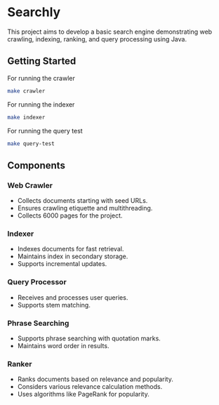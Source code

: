 # Searchly
This project aims to develop a basic search engine demonstrating web crawling, indexing, ranking, and query processing using Java. 

## Getting Started

For running the crawler
```sh
make crawler
```

For running the indexer
```sh
make indexer
```

For running the query test
```sh
make query-test
```

## Components

### Web Crawler
- Collects documents starting with seed URLs.
- Ensures crawling etiquette and multithreading.
- Collects 6000 pages for the project.

### Indexer
- Indexes documents for fast retrieval.
- Maintains index in secondary storage.
- Supports incremental updates.

### Query Processor
- Receives and processes user queries.
- Supports stem matching.

### Phrase Searching
- Supports phrase searching with quotation marks.
- Maintains word order in results.

### Ranker
- Ranks documents based on relevance and popularity.
- Considers various relevance calculation methods.
- Uses algorithms like PageRank for popularity.
